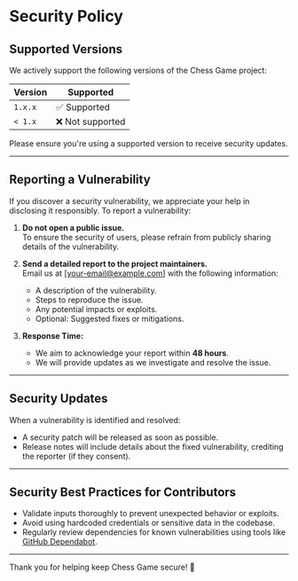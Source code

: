 

# Security Policy

## Supported Versions

We actively support the following versions of the Chess Game project:

| Version  | Supported          |
|----------|--------------------|
| `1.x.x`  | ✅ Supported       |
| `< 1.x`  | ❌ Not supported   |

Please ensure you're using a supported version to receive security updates.

---

## Reporting a Vulnerability

If you discover a security vulnerability, we appreciate your help in disclosing it responsibly. To report a vulnerability:

1. **Do not open a public issue.**  
   To ensure the security of users, please refrain from publicly sharing details of the vulnerability.

2. **Send a detailed report to the project maintainers.**  
   Email us at [your-email@example.com] with the following information:
   - A description of the vulnerability.
   - Steps to reproduce the issue.
   - Any potential impacts or exploits.
   - Optional: Suggested fixes or mitigations.

3. **Response Time:**  
   - We aim to acknowledge your report within **48 hours**.
   - We will provide updates as we investigate and resolve the issue.

---

## Security Updates

When a vulnerability is identified and resolved:
- A security patch will be released as soon as possible.
- Release notes will include details about the fixed vulnerability, crediting the reporter (if they consent).

---

## Security Best Practices for Contributors

- Validate inputs thoroughly to prevent unexpected behavior or exploits.
- Avoid using hardcoded credentials or sensitive data in the codebase.
- Regularly review dependencies for known vulnerabilities using tools like [GitHub Dependabot](https://docs.github.com/en/code-security/supply-chain-security/keeping-your-dependencies-updated-automatically).

---

Thank you for helping keep Chess Game secure! 🎯

